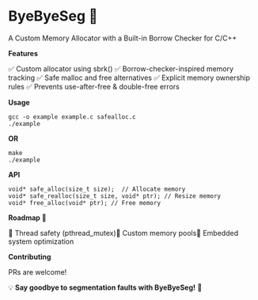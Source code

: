 # ByeByeSeg 🚀

A Custom Memory Allocator with a Built-in Borrow Checker for C/C++

**Features**

✅ Custom allocator using sbrk()
✅ Borrow-checker-inspired memory tracking
✅ Safe malloc and free alternatives
✅ Explicit memory ownership rules
✅ Prevents use-after-free & double-free errors

**Usage**

```
gcc -o example example.c safealloc.c
./example 
```
**OR**
```
make
./example
```
**API**
```
void* safe_alloc(size_t size);  // Allocate memory
void* safe_realloc(size_t size, void* ptr); // Resize memory
void* free_alloc(void* ptr); // Free memory
```
**Roadmap 🚀**

🔹 Thread safety (pthread_mutex)🔹 Custom memory pools🔹 Embedded system optimization

 
 

**Contributing**

PRs are welcome!

💡 **Say goodbye to segmentation faults with ByeByeSeg!** 🚀

